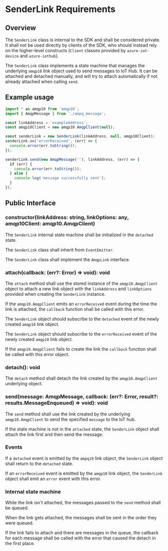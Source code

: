 # SenderLink Requirements

## Overview

The `SenderLink` class is internal to the SDK and shall be considered private. It shall not be used directly by clients of the SDK, who should instead rely on the higher-level constructs (`Client` classes provided by `azure-iot-device` and `azure-iothub`).

The `SenderLink` class implements a state machine that manages the underlying `amqp10` link object used to send messages to IoT Hub. It can be attached and detached manually, and will try to attach automatically if not already attached when calling `send`.

## Example usage

```typescript
import * as amqp10 from 'amqp10';
import { AmqpMessage } from './ampq_message';

const linkAddress = 'exampleAddress';
const amqp10Client = new amqp10.AmqpClient(null);

const senderLink = new SenderLink(linkAddress, null, amqp10Client);
senderLink.on('errorReceived', (err) => {
  console.error(err.toString());
});

senderLink.send(new AmqpMessage(''), linkAddress, (err) => {
  if (err) {
    console.error(err.toString());
  } else {
    console.log('message successfully sent');
  }
});
```

## Public Interface

### constructor(linkAddress: string, linkOptions: any, amqp10Client: amqp10.AmqpClient)

The `SenderLink` internal state machine shall be initialized in the `detached` state.

The `SenderLink` class shall inherit from `EventEmitter`.

The `SenderLink` class shall implement the `AmqpLink` interface.

### attach(callback: (err?: Error) => void): void

The `attach` method shall use the stored instance of the `amqp10.AmqpClient` object to attach a new link object with the `linkAddress` and `linkOptions` provided when creating the `SenderLink` instance.

If the `amqp10.AmqpClient` emits an `errorReceived` event during the time the link is attached, the `callback` function shall be called with this error.

The `SenderLink` object should subscribe to the `detached` event of the newly created `amqp10` link object.

The `SenderLink` object should subscribe to the `errorReceived` event of the newly created `amqp10` link object.

If the `amqp10.AmqpClient` fails to create the link the `callback` function shall be called with this error object.

### detach(): void

The `detach` method shall detach the link created by the `amqp10.AmqpClient` underlying object.

### send(message: AmqpMessage, callback: (err?: Error, result?: results.MessageEnqueued) => void): void

The `send` method shall use the link created by the underlying `amqp10.AmqpClient` to send the specified `message` to the IoT hub.

If the state machine is not in the `attached` state, the `SenderLink` object shall attach the link first and then send the message.

### Events

If a `detached` event is emitted by the `ampq10` link object, the `SenderLink` object shall return to the `detached` state.

If an `errorReceived` event is emitted by the `amqp10` link object, the `SenderLink` object shall emit an `error` event with this error.

### Internal state machine

While the link isn't attached, the messages passed to the `send` method shall be queued.

When the link gets attached, the messages shall be sent in the order they were queued.

If the link fails to attach and there are messages in the queue, the callback for each message shall be called with the error that caused the detach in the first place.
